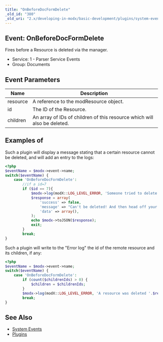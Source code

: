 ```yaml
---
title: "OnBeforeDocFormDelete"
_old_id: "380"
_old_uri: "2.x/developing-in-modx/basic-development/plugins/system-events/onbeforedocformdelete"
---
```


## Event: OnBeforeDocFormDelete

Fires before a Resource is deleted via the manager.

- Service: 1 - Parser Service Events
- Group: Documents

## Event Parameters

| Name     | Description                                                              |
| -------- | ------------------------------------------------------------------------ |
| resource | A reference to the modResource object.                                   |
| id       | The ID of the Resource.                                                  |
| children | An array of IDs of children of this resource which will also be deleted. |

## Examples of

Such a plugin will display a message stating that a certain resource cannot be deleted, and will add an entry to the logs:

```php
<?php
$eventName = $modx->event->name;
switch($eventName) {
    case 'OnBeforeDocFormDelete':
        //if a id=7
        if ($id == 7){
            $modx->log(modX::LOG_LEVEL_ERROR, 'Someone tried to delete a resource '.$resource->get('pagetitle'));
            $response = array(
            	'success' => false,
            	'message' => "Can't be deleted! And then head off your shoulders!",
            	'data' => array(),
            );
            echo $modx->toJSON($response);
            exit;
        } 
        break;
}
```
                
Such a plugin will write to the "Error log" the id of the remote resource and its children, if any:

```php
<?php
$eventName = $modx->event->name;
switch($eventName) {
    case 'OnBeforeDocFormDelete':
        if (count($childrenIds) > 0) {
            $children = $childrenIds;
        }
        $modx->log(modX::LOG_LEVEL_ERROR, 'A resource was deleted '.$resource->get('pagetitle').print_r($children));
        break;
}
```

## See Also

- [System Events](extending-modx/plugins/system-events "System Events")
- [Plugins](extending-modx/plugins "Plugins")
